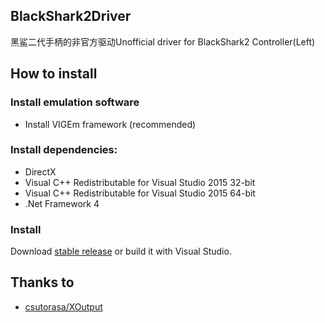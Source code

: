 ## BlackShark2Driver
黑鲨二代手柄的非官方驱动Unofficial driver for BlackShark2 Controller(Left)

## How to install

### Install emulation software
- Install VIGEm framework (recommended)

### Install dependencies:
- DirectX
- Visual C++ Redistributable for Visual Studio 2015 32-bit
- Visual C++ Redistributable for Visual Studio 2015 64-bit
- .Net Framework 4

### Install 
Download [stable release](https://github.com/csutorasa/XOutput/releases/latest) or build it with Visual Studio.

## Thanks to
- [csutorasa/XOutput](https://github.com/csutorasa/XOutput)
